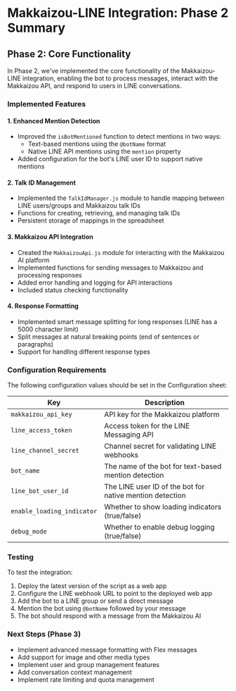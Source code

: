 # Makkaizou-LINE Integration: Phase 2 Summary

## Phase 2: Core Functionality

In Phase 2, we've implemented the core functionality of the Makkaizou-LINE integration, enabling the bot to process messages, interact with the Makkaizou API, and respond to users in LINE conversations.

### Implemented Features

#### 1. Enhanced Mention Detection

- Improved the `isBotMentioned` function to detect mentions in two ways:
  - Text-based mentions using the `@botName` format
  - Native LINE API mentions using the `mention` property
- Added configuration for the bot's LINE user ID to support native mentions

#### 2. Talk ID Management

- Implemented the `TalkIdManager.js` module to handle mapping between LINE users/groups and Makkaizou talk IDs
- Functions for creating, retrieving, and managing talk IDs
- Persistent storage of mappings in the spreadsheet

#### 3. Makkaizou API Integration

- Created the `MakkaizouApi.js` module for interacting with the Makkaizou AI platform
- Implemented functions for sending messages to Makkaizou and processing responses
- Added error handling and logging for API interactions
- Included status checking functionality

#### 4. Response Formatting

- Implemented smart message splitting for long responses (LINE has a 5000 character limit)
- Split messages at natural breaking points (end of sentences or paragraphs)
- Support for handling different response types

### Configuration Requirements

The following configuration values should be set in the Configuration sheet:

| Key | Description |
|-----|-------------|
| `makkaizou_api_key` | API key for the Makkaizou platform |
| `line_access_token` | Access token for the LINE Messaging API |
| `line_channel_secret` | Channel secret for validating LINE webhooks |
| `bot_name` | The name of the bot for text-based mention detection |
| `line_bot_user_id` | The LINE user ID of the bot for native mention detection |
| `enable_loading_indicator` | Whether to show loading indicators (true/false) |
| `debug_mode` | Whether to enable debug logging (true/false) |

### Testing

To test the integration:

1. Deploy the latest version of the script as a web app
2. Configure the LINE webhook URL to point to the deployed web app
3. Add the bot to a LINE group or send a direct message
4. Mention the bot using `@botName` followed by your message
5. The bot should respond with a message from the Makkaizou AI

### Next Steps (Phase 3)

- Implement advanced message formatting with Flex messages
- Add support for image and other media types
- Implement user and group management features
- Add conversation context management
- Implement rate limiting and quota management
